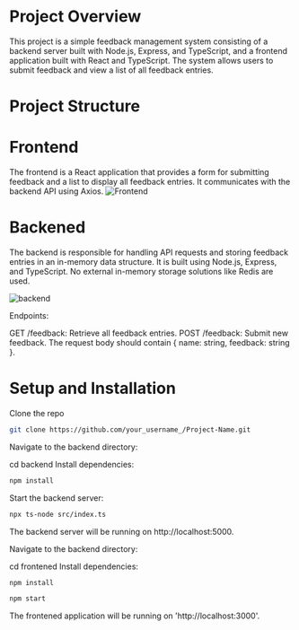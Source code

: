 # Project Overview

This project is a simple feedback management system consisting of a backend server built with Node.js, Express, and TypeScript, and a frontend application built with React and TypeScript. The system allows users to submit feedback and view a list of all feedback entries.


# Project Structure

# Frontend

The frontend is a React application that provides a form for submitting feedback and a list to display all feedback entries. It communicates with the backend API using Axios.
![Frontend](https://github.com/Akshaymathur20/Feedback-Management-System/assets/80681817/5bc4207f-42f4-4247-b79e-3944347fcd0a)


# Backened

The backend is responsible for handling API requests and storing feedback entries in an in-memory data structure. It is built using Node.js, Express, and TypeScript. No external in-memory storage solutions like Redis are used.

![backend](https://github.com/Akshaymathur20/Feedback-Management-System/assets/80681817/7afcfe38-adc9-4a9c-bf51-4b61dc6b2bac)

Endpoints:

GET /feedback: Retrieve all feedback entries.
POST /feedback: Submit new feedback. The request body should contain { name: string, feedback: string }.



# Setup and Installation

 Clone the repo
   ```sh
   git clone https://github.com/your_username_/Project-Name.git
   ```
Navigate to the backend directory:

cd backend
Install dependencies:

```sh
npm install
```

Start the backend server:
```sh
npx ts-node src/index.ts
```


The backend server will be running on http://localhost:5000.

Navigate to the backend directory:

cd frontened
Install dependencies:
```sh
npm install
```
```sh
npm start
```

The frontened application will be running on 'http://localhost:3000'.



